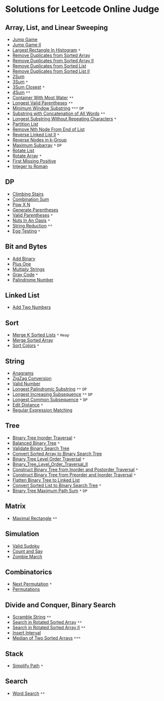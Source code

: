 # Solutions for Leetcode Online Judge

## Array, List, and Linear Sweeping
* [Jump Game](https://github.com/timoncui/LeetCode/blob/master/Jump_Game.cpp)
* [Jump Game II](https://github.com/timoncui/LeetCode/blob/master/Jump_Game_II.cpp)
* [Largest Rectangle In Histogram](https://github.com/timoncui/LeetCode/blob/master/Largest_Rectangle_In_Histogram.cpp) `*`
* [Remove Duplicates from Sorted Array](https://github.com/timoncui/LeetCode/blob/master/Remove_Duplicates_from_Sorted_Array.cpp)
* [Remove Duplicates from Sorted Array II](https://github.com/timoncui/LeetCode/blob/master/Remove_Duplicates_from_Sorted_Array_II.cpp)
* [Remove Duplicates from Sorted List](https://github.com/timoncui/LeetCode/blob/master/Remove_Duplicates_from_Sorted_List.cpp)
* [Remove Duplicates from Sorted List II](https://github.com/timoncui/LeetCode/blob/master/Remove_Duplicates_from_Sorted_List_II.cpp)
* [2Sum](https://github.com/timoncui/LeetCode/blob/master/2Sum.cpp)
* [3Sum](https://github.com/timoncui/LeetCode/blob/master/3Sum.cpp) `*`
* [3Sum Closest](https://github.com/timoncui/LeetCode/blob/master/3Sum_Closest.cpp) `*`
* [4Sum](https://github.com/timoncui/LeetCode/blob/master/4Sum.cpp) `**`
* [Container With Most Water](https://github.com/timoncui/LeetCode/blob/master/Container_With_Most_Water.cpp) `**`
* [Longest Valid Parentheses](https://github.com/timoncui/LeetCode/blob/master/Longest_Valid_Parentheses.cpp) `**`
* [Minimum Window Substring](https://github.com/timoncui/LeetCode/blob/master/Minimum_Window_Substring.cpp) `***` `DP`
* [Substring with Concatenation of All Words](https://github.com/timoncui/LeetCode/blob/master/Substring_with_Concatenation_of_All_Words.cpp) `**`
* [Longest Substring Without Repeating Characters](https://github.com/timoncui/LeetCode/blob/master/Longest_Substring_Without_Repeating_Characters.cpp) `*`
* [Partition List](https://github.com/timoncui/LeetCode/blob/master/Partition_List.cpp)
* [Remove Nth Node From End of List](https://github.com/timoncui/LeetCode/blob/master/Remove_Nth_Node_From_End_of_List.cpp)
* [Reverse Linked List II](https://github.com/timoncui/LeetCode/blob/master/Reverse_Linked_List_II.cpp) `*`
* [Reverse Nodes in k-Group](https://github.com/timoncui/LeetCode/blob/master/Reverse_Nodes_in_k-Group.cpp)
* [Maximum Subarray](https://github.com/timoncui/LeetCode/blob/master/Maximum_Subarray.cpp) `*` `DP`
* [Rotate List](https://github.com/timoncui/LeetCode/blob/master/Rotate_List.cpp)
* [Rotate Array](https://github.com/timoncui/LeetCode/blob/master/Rotate_Array.cpp) `*`
* [First Missing Positive](https://github.com/timoncui/LeetCode/blob/master/First_Missing_Positive.cpp)
* [Integer to Roman](https://github.com/timoncui/LeetCode/blob/master/Integer_to_Roman.cpp)

## DP
* [Climbing Stairs](https://github.com/timoncui/LeetCode/blob/master/Climbing_Stairs.cpp)
* [Combination Sum](https://github.com/timoncui/LeetCode/blob/master/Combination_Sum.cpp)
* [Pow X N](https://github.com/timoncui/LeetCode/blob/master/Pow_X_N.cpp)
* [Generate Parentheses](https://github.com/timoncui/LeetCode/blob/master/Generate_Parentheses.cpp)
* [Valid Parentheses](https://github.com/timoncui/LeetCode/blob/master/Valid_Parentheses.cpp) `*`
* [Nuts In An Oasis](https://github.com/timoncui/LeetCode/blob/master/Nuts_In_An_Oasis.cpp) `*`
* [String Reduction](https://github.com/timoncui/LeetCode/blob/master/String_Reduction.cpp) `**`
* [Egg Testing](https://github.com/timoncui/LeetCode/blob/master/Egg_Testing.cpp) `*`

## Bit and Bytes
* [Add Binary](https://github.com/timoncui/LeetCode/blob/master/Add_Binary.cpp)
* [Plus One](https://github.com/timoncui/LeetCode/blob/master/Plus_One.cpp)
* [Multiply Strings](https://github.com/timoncui/LeetCode/blob/master/Multiply_Strings.cpp)
* [Gray Code](https://github.com/timoncui/LeetCode/blob/master/Gray_Code.cpp) `*`
* [Palindrome Number](https://github.com/timoncui/LeetCode/blob/master/Palindrome_Number.cpp)

## Linked List
* [Add Two Numbers](https://github.com/timoncui/LeetCode/blob/master/Add_Two_Numbers.cpp)

## Sort
* [Merge K Sorted Lists](https://github.com/timoncui/LeetCode/blob/master/Merge_K_Sorted_Lists.cpp) `*` `Heap`
* [Merge Sorted Array](https://github.com/timoncui/LeetCode/blob/master/Merge_Sorted_Array.cpp)
* [Sort Colors](https://github.com/timoncui/LeetCode/blob/master/Sort_Colors.cpp) `*`

## String
* [Anagrams](https://github.com/timoncui/LeetCode/blob/master/Anagrams.cpp)
* [ZigZag Conversion](https://github.com/timoncui/LeetCode/blob/master/ZigZag_Conversion.cpp)
* [Valid Number](https://github.com/timoncui/LeetCode/blob/master/Valid_Number.cpp)
* [Longest Palindromic Substring](https://github.com/timoncui/LeetCode/blob/master/Longest_Palindromic_Substring.cpp) `**` `DP`
* [Longest Increasing Subsequence](https://github.com/timoncui/LeetCode/blob/master/Longest_Increasing_Subsequence.cpp) `**` `DP`
* [Longest Common Subsequence](https://github.com/timoncui/LeetCode/blob/master/Longest_Common_Subsequence.cpp) `*` `DP`
* [Edit Distance](https://github.com/timoncui/LeetCode/blob/master/Edit_Distance.cpp) `*`
* [Regular Expression Matching](https://github.com/timoncui/LeetCode/blob/master/Regular_Expression_Matching.cpp)

## Tree
* [Binary Tree Inorder Traversal](https://github.com/timoncui/LeetCode/blob/master/Binary_Tree_Inorder_Traversal.cpp) `*`
* [Balanced Binary Tree](https://github.com/timoncui/LeetCode/blob/master/Balanced_Binary_Tree.cpp) `*`
* [Validate Binary Search Tree](https://github.com/timoncui/LeetCode/blob/master/Validate_Binary_Search_Tree.cpp)
* [Convert Sorted Array to Binary Search Tree](https://github.com/timoncui/LeetCode/blob/master/Convert_Sorted_Array_to_Binary_Search_Tree.cpp)
* [Binary Tree Level Order Traversal](https://github.com/timoncui/LeetCode/blob/master/Binary_Tree_Level_Order_Traversal.cpp) `*`
* [Binary_Tree_Level_Order_Traversal_II](https://github.com/timoncui/LeetCode/blob/master/Binary_Tree_Level_Order_Traversal_II.cpp)
* [Construct Binary Tree from Inorder and Postorder Traversal](https://github.com/timoncui/LeetCode/blob/master/Construct_Binary_Tree_from_Inorder_and_Postorder_Traversal.cpp) `*`
* [Construct Binary Tree from Preorder and Inorder Traversal](https://github.com/timoncui/LeetCode/blob/master/Construct_Binary_Tree_from_Preorder_and_Inorder_Traversal.cpp) `*`
* [Flatten Binary Tree to Linked List](https://github.com/timoncui/LeetCode/blob/master/Flatten_Binary_Tree_to_Linked_List.cpp)
* [Convert Sorted List to Binary Search Tree](https://github.com/timoncui/LeetCode/blob/master/Convert_Sorted_List_to_Binary_Search_Tree.cpp) `*`
* [Binary Tree Maximum Path Sum](https://github.com/timoncui/LeetCode/blob/master/Binary_Tree_Maximum_Path_Sum.cpp) `*` `DP`

## Matrix
* [Maximal Rectangle](https://github.com/timoncui/LeetCode/blob/master/Maximal_Rectangle.cpp) `**`

## Simulation
* [Valid Sudoku](https://github.com/timoncui/LeetCode/blob/master/Valid_Sudoku.cpp)
* [Count and Say](https://github.com/timoncui/LeetCode/blob/master/Count_and_Say.cpp)
* [Zombie March](https://github.com/timoncui/LeetCode/blob/master/Zombie_March.cpp)

## Combinatorics
* [Next Permutation](https://github.com/timoncui/LeetCode/blob/master/Next_Permutation.cpp) `*`
* [Permutations](https://github.com/timoncui/LeetCode/blob/master/Permutations.cpp)

## Divide and Conquer, Binary Search
* [Scramble String](https://github.com/timoncui/LeetCode/blob/master/Scramble_String.cpp) `**`
* [Search in Rotated Sorted Array](https://github.com/timoncui/LeetCode/blob/master/Search_in_Rotated_Sorted_Array.cpp) `**`
* [Search in Rotated Sorted Array II](https://github.com/timoncui/LeetCode/blob/master/Search_in_Rotated_Sorted_Array_II.cpp) `**`
* [Insert Interval](https://github.com/timoncui/LeetCode/blob/master/Insert_Interval.cpp)
* [Median of Two Sorted Arrays](https://github.com/timoncui/LeetCode/blob/master/Median_of_Two_Sorted_Arrays.cpp) `***`

## Stack
* [Simplify Path](https://github.com/timoncui/LeetCode/blob/master/Simplify_Path.cpp) `*`

## Search
* [Word Search](https://github.com/timoncui/LeetCode/blob/master/Word_Search.cpp) `**`
